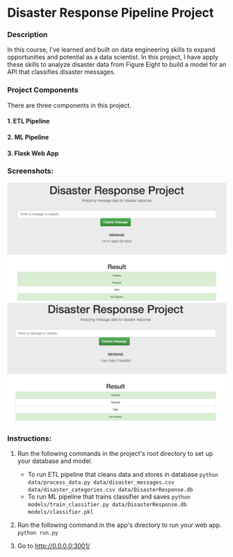 # Disaster Response Pipeline Project

### Description

In this course, I've learned and built on data engineering skills to expand opportunities and potential as a data scientist. In this project, I have apply these skills to analyze disaster data from Figure Eight to build a model for an API that classifies disaster messages.

### Project Components
There are three components in this project.

#### 1. ETL Pipeline

#### 2. ML Pipeline

#### 3. Flask Web App

### Screenshots:

![P1](/photo/p1.png)
![P2](/photo/p2.png)

### Instructions:
1. Run the following commands in the project's root directory to set up your database and model.

    - To run ETL pipeline that cleans data and stores in database
        `python data/process_data.py data/disaster_messages.csv data/disaster_categories.csv data/DisasterResponse.db`
    - To run ML pipeline that trains classifier and saves
        `python models/train_classifier.py data/DisasterResponse.db models/classifier.pkl`

2. Run the following command in the app's directory to run your web app.
    `python run.py`

3. Go to http://0.0.0.0:3001/
